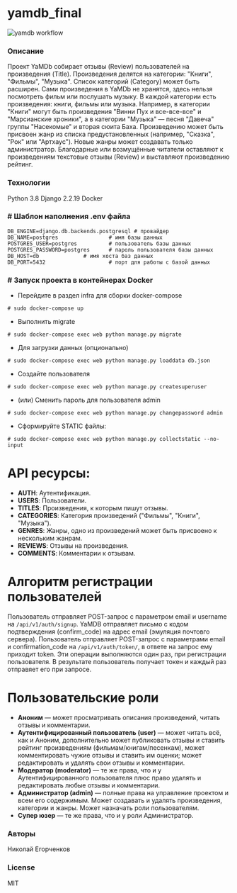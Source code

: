 # yamdb_final
![yamdb workflow](https://github.com/rezi100r/yamdb_final/actions/workflows/yamdb_workflow.yml/badge.svg)

### Описание
Проект YaMDb собирает отзывы (Review) пользователей на произведения (Title). 
Произведения делятся на категории: "Книги", "Фильмы", "Музыка". 
Список категорий (Category) может быть расширен.
Сами произведения в YaMDb не хранятся, здесь нельзя посмотреть фильм или 
послушать музыку. В каждой категории есть произведения: книги, фильмы или 
музыка. Например, в категории "Книги" могут быть произведения 
"Винни Пух и все-все-все" и "Марсианские хроники", а в категории 
"Музыка" — песня "Давеча" группы "Насекомые" и вторая сюита Баха. 
Произведению может быть присвоен жанр из списка предустановленных 
(например, "Сказка", "Рок" или "Артхаус"). Новые жанры может создавать 
только администратор. Благодарные или возмущённые читатели оставляют к 
произведениям текстовые отзывы (Review) и выставляют произведению рейтинг.
### Технологии
Python 3.8
Django 2.2.19
Docker
### # Шаблон наполнения .env файла

	DB_ENGINE=django.db.backends.postgresql # провайдер
	DB_NAME=postgres		        # имя базы данных
	POSTGRES_USER=postgres			# пользователь базы данных
	POSTGRES_PASSWORD=postgres		# пароль пользователя базы данных
	DB_HOST=db 				# имя хоста баз данных
	DB_PORT=5432			        # порт для работы с базой данных

### # Запуск проекта в контейнерах Docker
- Перейдите в раздел infra для сборки docker-compose
```
# sudo docker-compose up
```

- Выполнить migrate
```
# sudo docker-compose exec web python manage.py migrate
```
- Для загрузки данных (опционально)
```
# sudo docker-compose exec web python manage.py loaddata db.json
```
- Создайте пользователя
```
# sudo docker-compose exec web python manage.py createsuperuser
```
- (или) Сменить пароль для пользователя admin
```
# sudo docker-compose exec web python manage.py changepassword admin
```
- Сформируйте STATIC файлы:
```
# sudo docker-compose exec web python manage.py collectstatic --no-input
```
# API ресурсы:
- **AUTH**: Аутентификация.
- **USERS**: Пользователи.
- **TITLES**: Произведения, к которым пишут отзывы.
- **CATEGORIES**: Категория произведений ("Фильмы", "Книги", "Музыка").
- **GENRES**: Жанры, одно из произведений может быть присвоено к нескольким жанрам.
- **REVIEWS**: Отзывы на произведения.
- **COMMENTS**: Комментарии к отзывам.

# Алгоритм регистрации пользователей
Пользователь отправляет POST-запрос с параметром email и username на `/api/v1/auth/signup`.
YaMDB отправляет письмо с кодом подтверждения (confirm_code) на адрес email (эмуляция почтовго сервера).
Пользователь отправляет POST-запрос с параметрами email и confirmation_code на `/api/v1/auth/token/`, 
в ответе на запрос ему приходит token.
Эти операции выполняются один раз, при регистрации пользователя. 
В результате пользователь получает токен и каждый раз отправяет его при запросе.

# Пользовательские роли
- **Аноним** — может просматривать описания произведений, читать отзывы и комментарии.
- **Аутентифицированный пользователь (user)** — может читать всё, как и Аноним, дополнительно может публиковать отзывы и ставить рейтинг произведениям (фильмам/книгам/песенкам), может комментировать чужие отзывы и ставить им оценки; может редактировать и удалять свои отзывы и комментарии.
- **Модератор (moderator)** — те же права, что и у Аутентифицированного пользователя плюс право удалять и редактировать любые отзывы и комментарии.
- **Администратор (admin)** — полные права на управление проектом и всем его содержимым. Может создавать и удалять произведения, категории и жанры. Может назначать роли пользователям.
- **Супер юзер** — те же права, что и у роли Администратор.

### Авторы
Николай Егорченков

### License
MIT
